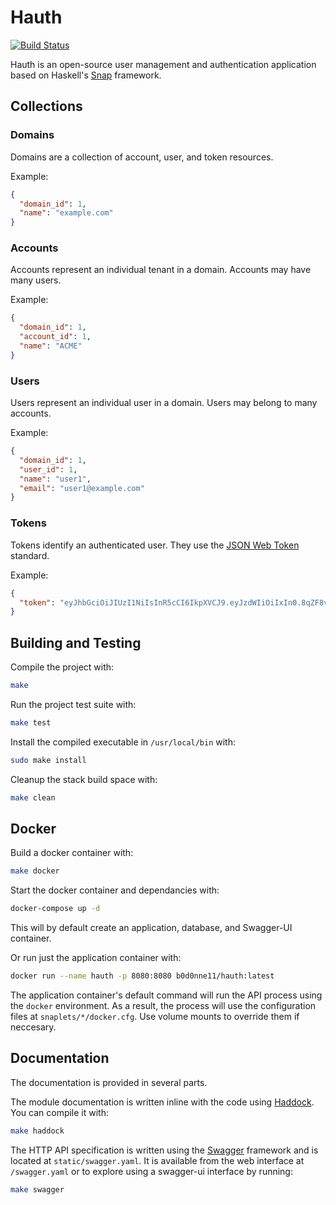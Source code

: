 # Hauth

[![Build Status](https://travis-ci.org/b0d0nne11/hauth.svg?branch=master)](https://travis-ci.org/b0d0nne11/hauth)

Hauth is an open-source user management and authentication application based on
Haskell's [Snap](http://snapframework.com/) framework.

## Collections

### Domains

Domains are a collection of account, user, and token resources.

Example:
```json
{
  "domain_id": 1,
  "name": "example.com"
}
```

### Accounts

Accounts represent an individual tenant in a domain. Accounts may have many users.

Example:
```json
{
  "domain_id": 1,
  "account_id": 1,
  "name": "ACME"
}
```

### Users

Users represent an individual user in a domain. Users may belong to many accounts.

Example:
```json
{
  "domain_id": 1,
  "user_id": 1,
  "name": "user1",
  "email": "user1@example.com"
}
```

### Tokens

Tokens identify an authenticated user. They use the [JSON Web
Token](https://jwt.io/) standard.

Example:
```json
{
  "token": "eyJhbGciOiJIUzI1NiIsInR5cCI6IkpXVCJ9.eyJzdWIiOiIxIn0.8qZF8vbN3UpcanXFc-mPXJkOPN01-bRch8XX3rToP1U"
}
```

## Building and Testing

Compile the project with:
```bash
make
```

Run the project test suite with:
```bash
make test
```

Install the compiled executable in `/usr/local/bin` with:
```bash
sudo make install
```

Cleanup the stack build space with:
```bash
make clean
```

## Docker

Build a docker container with:
```bash
make docker
```

Start the docker container and dependancies with:
```bash
docker-compose up -d
```

This will by default create an application, database, and Swagger-UI container.

Or run just the application container with:
```bash
docker run --name hauth -p 8080:8080 b0d0nne11/hauth:latest
```

 The application container's default command will run the API process using the
 `docker` environment. As a result, the process will use the configuration
 files at `snaplets/*/docker.cfg`. Use volume mounts to override them if
 neccesary.

## Documentation

The documentation is provided in several parts.

The module documentation is written inline with the code using
[Haddock](https://www.haskell.org/haddock/). You can compile it with:
```bash
make haddock
```

The HTTP API specification is written using the [Swagger](http://swagger.io/)
framework and is located at `static/swagger.yaml`. It is available from the web
interface at `/swagger.yaml` or to explore using a swagger-ui interface by
running:
```bash
make swagger
```
